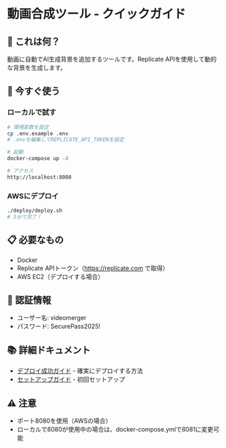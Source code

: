 # 動画合成ツール - クイックガイド

## 🎯 これは何？
動画に自動でAI生成背景を追加するツールです。Replicate APIを使用して動的な背景を生成します。

## 🚀 今すぐ使う

### ローカルで試す
```bash
# 環境変数を設定
cp .env.example .env
# .envを編集してREPLICATE_API_TOKENを設定

# 起動
docker-compose up -d

# アクセス
http://localhost:8080
```

### AWSにデプロイ
```bash
./deploy/deploy.sh
# 3分で完了！
```

## 📋 必要なもの
- Docker
- Replicate APIトークン（https://replicate.com で取得）
- AWS EC2（デプロイする場合）

## 🔐 認証情報
- ユーザー名: videomerger
- パスワード: SecurePass2025!

## 📚 詳細ドキュメント
- [デプロイ成功ガイド](DEPLOYMENT_SUCCESS_GUIDE.md) - 確実にデプロイする方法
- [セットアップガイド](SETUP.md) - 初回セットアップ

## ⚠️ 注意
- ポート8080を使用（AWSの場合）
- ローカルで8080が使用中の場合は、docker-compose.ymlで8081に変更可能